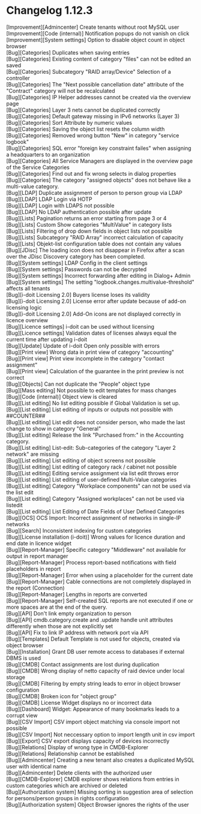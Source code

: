 # Changelog 1.12.3

[Improvement][Admincenter] Create tenants without root MySQL user  
[Improvement][Code (internal)] Notification popups do not vanish on click  
[Improvement][System settings] Option to disable object count in object browser  
[Bug][Categories] Duplicates when saving entries  
[Bug][Categories] Existing content of category "files" can not be edited an saved  
[Bug][Categories] Subcategory "RAID array/Device" Selection of a controller  
[Bug][Categories] The "Next possible cancellation date" attribute of the "Contract" category will not be recalculated  
[Bug][Categories] IP Helper addresses cannot be created via the overview page  
[Bug][Categories] Layer 3 nets cannot be duplicated correctly  
[Bug][Categories] Default gateway missing in IPv6 networks (Layer 3)  
[Bug][Categories] Sort Attribute by numeric values  
[Bug][Categories] Saving the object list resets the column width  
[Bug][Categories] Removed wrong button "New" in category "service logbook"  
[Bug][Categories] SQL error "foreign key constraint failes" when assigning a headquarters to an organization  
[Bug][Categories] All Service Managers are displayed in the overview page of the Service Categories  
[Bug][Categories] Find out and fix wrong selects in dialog properties  
[Bug][Categories] The category "assigned objects" does not behave like a multi-value category.  
[Bug][LDAP] Duplicate assignment of person to person group via LDAP  
[Bug][LDAP] LDAP Login via HOTP  
[Bug][LDAP] Login with LDAPS not possible  
[Bug][LDAP] No LDAP authentication possible after update  
[Bug][Lists] Pagination returns an error starting from page 3 or 4  
[Bug][Lists] Custom Show categories "MultiValue" in category lists  
[Bug][Lists] Filtering of drop down fields in object lists not possible  
[Bug][Lists] Subcategory "RAID Array" incorrect calculation of capacity  
[Bug][Lists] Objekt-list configuration table does not contain any values  
[Bug][JDisc] The loading icon does not disappear in Firefox after a scan over the JDisc Discovery category has been completed.  
[Bug][System settings] LDAP Config in the client settings  
[Bug][System settings] Passwords can not be decrypted  
[Bug][System settings] Incorrect forwarding after editing in Dialog+ Admin  
[Bug][System settings] The setting "logbook.changes.multivalue-threshold" affects all tenants  
[Bug][i-doit Licensing 2.0] Buyers license loses its validity  
[Bug][i-doit Licensing 2.0] License error after update because of add-on licensing logic  
[Bug][i-doit Licensing 2.0] Add-On icons are not displayed correctly in licence overview  
[Bug][Licence settings] i-doit can be used without licensing  
[Bug][Licence settings] Validation dates of licenses always equal the current time after updating i-doit  
[Bug][Update] Update of i-doit Open only possible with errors  
[Bug][Print view] Wrong data in print view of category "accounting"  
[Bug][Print view] Print view incomplete in the category "contact assignment"  
[Bug][Print view] Calculation of the guarantee in the print preview is not correct  
[Bug][Objects] Can not duplicate the "People" object type  
[Bug][Mass editing] Not possible to edit templates for mass changes  
[Bug][Code (internal)] Object view is cleared  
[Bug][List editing] No list editing possible if Global Validation is set up.  
[Bug][List editing] List editing of inputs or outputs not possible with ##COUNTER##  
[Bug][List editing] List edit does not consider person, who made the last change to show in category "General"  
[Bug][List editing] Release the link "Purchased from:" in the Accounting category.  
[Bug][List editing] List-edit: Sub-categories of the category "Layer 2 network" are missing  
[Bug][List editing] List editing of object screens not possible  
[Bug][List editing] List editing of category rack / cabinet not possible  
[Bug][List editing] Editing service assignment via list edit throws error  
[Bug][List editing] List editing of user-defined Multi-Value categories  
[Bug][List editing] Category "Workplace components" can not be used via the list edit  
[Bug][List editing] Category "Assigned workplaces" can not be used via listedit  
[Bug][List editing] List Editing of Date Fields of User Defined Categories  
[Bug][OCS] OCS Import: Incorrect assignment of networks in single-IP networks  
[Bug][Search] Inconsistent indexing for custom categories  
[Bug][License installation (i-doit)] Wrong values for licence duration and end date in licence widget  
[Bug][Report-Manager] Specific category "Middleware" not available for output in report manager  
[Bug][Report-Manager] Process report-based notifications with field placeholders in report  
[Bug][Report-Manager] Error when using a placeholder for the current date  
[Bug][Report-Manager] Cable connections are not completely displayed in the report (Connection)  
[Bug][Report-Manager] Lengths in reports are converted  
[Bug][Report-Manager] Self-created SQL reports are not executed if one or more spaces are at the end of the query.  
[Bug][API] Don't link empty organization to person  
[Bug][API] cmdb.category.create and .update handle unit attributes differently when those are not explicitly set  
[Bug][API] Fix to link IP address with network port via API  
[Bug][Templates] Default Template is not used for objects, created via object browser  
[Bug][Installation] Grant DB user remote access to databases if external DBMS is used  
[Bug][CMDB] Contact assignments are lost during duplication  
[Bug][CMDB] Wrong display of netto capacity of raid device under local storage  
[Bug][CMDB] Filtering by empty string leads to error in object browser configuration  
[Bug][CMDB] Broken icon for "object group"  
[Bug][CMDB] License Widget displays no or incorrect data  
[Bug][Dashboard] Widget: Appearance of many bookmarks leads to a corrupt view  
[Bug][CSV Import] CSV import object matching via console import not possible  
[Bug][CSV Import] Not neccessary option to import length unit in csv import  
[Bug][Export] CSV export displays capacity of devices incorrectly  
[Bug][Relations] Display of wrong type in CMDB-Explorer  
[Bug][Relations] Relationship cannot be established  
[Bug][Admincenter] Creating a new tenant also creates a duplicated MySQL user with identical name  
[Bug][Admincenter] Delete clients with the authorized user  
[Bug][CMDB-Explorer] CMDB explorer shows relations from entries in custom categories which are archived or deleted  
[Bug][Authorization system] Missing sorting in suggestion area of selection for persons/person groups in rights configuration  
[Bug][Authorization system] Object Browser ignores the rights of the user  

